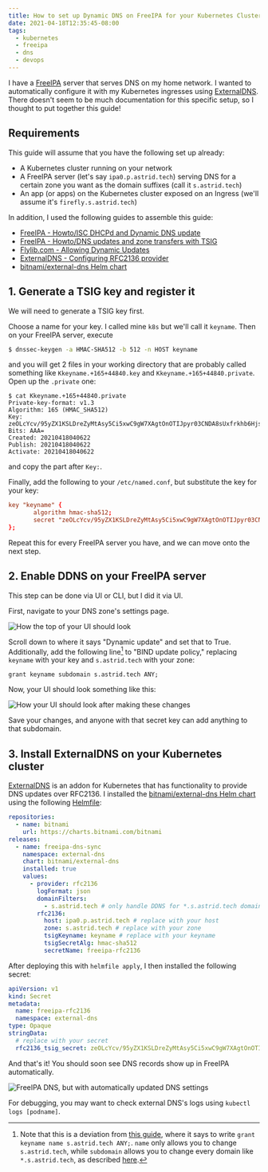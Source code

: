 ```yaml
---
title: How to set up Dynamic DNS on FreeIPA for your Kubernetes Cluster
date: 2021-04-18T12:35:45-08:00
tags:
  - kubernetes
  - freeipa
  - dns
  - devops
---
```


I have a [FreeIPA](https://www.freeipa.org/page/Main_Page) server that serves
DNS on my home network. I wanted to automatically configure it with my
Kubernetes ingresses using
[ExternalDNS](https://github.com/kubernetes-sigs/external-dns). There doesn't
seem to be much documentation for this specific setup, so I thought to put
together this guide!

## Requirements

This guide will assume that you have the following set up already:

- A Kubernetes cluster running on your network
- A FreeIPA server (let's say `ipa0.p.astrid.tech`) serving DNS for a certain
  zone you want as the domain suffixes (call it `s.astrid.tech`)
- An app (or apps) on the Kubernetes cluster exposed on an Ingress (we'll assume
  it's `firefly.s.astrid.tech`)

In addition, I used the following guides to assemble this guide:

- [FreeIPA - Howto/ISC DHCPd and Dynamic DNS update](https://www.freeipa.org/page/Howto/ISC_DHCPd_and_Dynamic_DNS_update)
- [FreeIPA - Howto/DNS updates and zone transfers with TSIG](https://www.freeipa.org/page/Howto/DNS_updates_and_zone_transfers_with_TSIG)
- [Flylib.com - Allowing Dynamic Updates](https://flylib.com/books/en/2.684.1/allowing_dynamic_updates.html)
- [ExternalDNS - Configuring RFC2136 provider](https://github.com/kubernetes-sigs/external-dns/blob/master/docs/tutorials/rfc2136.md)
- [bitnami/external-dns Helm chart](https://github.com/bitnami/charts/tree/master/bitnami/external-dns)

## 1. Generate a TSIG key and register it

We will need to generate a TSIG key first.

Choose a name for your key. I called mine `k8s` but we'll call it `keyname`.
Then on your FreeIPA server, execute

```bash
$ dnssec-keygen -a HMAC-SHA512 -b 512 -n HOST keyname
```

and you will get 2 files in your working directory that are probably called
something like `Kkeyname.+165+44840.key` and `Kkeyname.+165+44840.private`. Open
up the `.private` one:

```
$ cat Kkeyname.+165+44840.private
Private-key-format: v1.3
Algorithm: 165 (HMAC_SHA512)
Key: zeOLcYcv/95yZX1KSLDreZyMtAsy5Ci5xwC9gW7XAgtOnOTIJpyr03CNDA8sUxfrkhb6Hjs90d3zRGm2g0XDaQ==
Bits: AAA=
Created: 20210418040622
Publish: 20210418040622
Activate: 20210418040622
```

and copy the part after `Key:`.

Finally, add the following to your `/etc/named.conf`, but substitute the key for
your key:

```conf
key "keyname" {
       algorithm hmac-sha512;
       secret "zeOLcYcv/95yZX1KSLDreZyMtAsy5Ci5xwC9gW7XAgtOnOTIJpyr03CNDA8sUxfrkhb6Hjs90d3zRGm2g0XDaQ==";
};
```

Repeat this for every FreeIPA server you have, and we can move onto the next
step.

## 2. Enable DDNS on your FreeIPA server

This step can be done via UI or CLI, but I did it via UI.

First, navigate to your DNS zone's settings page.

![How the top of your UI should look](./dns-settings.png)

Scroll down to where it says "Dynamic update" and set that to True.
Additionally, add the following line[^guide-dev-1] to "BIND update policy,"
replacing `keyname` with your key and `s.astrid.tech` with your zone:

```
grant keyname subdomain s.astrid.tech ANY;
```

[^guide-dev-1]:
    Note that this is a deviation from
    [this guide](https://www.freeipa.org/page/Howto/DNS_updates_and_zone_transfers_with_TSIG),
    where it says to write `grant keyname name s.astrid.tech ANY;`. `name` only
    allows you to change `s.astrid.tech`, while `subdomain` allows you to change
    every domain like `*.s.astrid.tech`, as described
    [here](https://flylib.com/books/en/2.684.1/allowing_dynamic_updates.html).

Now, your UI should look something like this:

![How your UI should look after making these changes](./ddns-and-bind-update-policy.png)

Save your changes, and anyone with that secret key can add anything to that
subdomain.

## 3. Install ExternalDNS on your Kubernetes cluster

[ExternalDNS](https://github.com/kubernetes-sigs/external-dns) is an addon for
Kubernetes that has functionality to provide DNS updates over RFC2136. I
installed the
[bitnami/external-dns Helm chart](https://github.com/bitnami/charts/tree/master/bitnami/external-dns)
using the following [Helmfile](https://github.com/roboll/helmfile):

```yaml
repositories:
  - name: bitnami
    url: https://charts.bitnami.com/bitnami
releases:
  - name: freeipa-dns-sync
    namespace: external-dns
    chart: bitnami/external-dns
    installed: true
    values:
      - provider: rfc2136
        logFormat: json
        domainFilters:
          - s.astrid.tech # only handle DDNS for *.s.astrid.tech domains
        rfc2136:
          host: ipa0.p.astrid.tech # replace with your host
          zone: s.astrid.tech # replace with your zone
          tsigKeyname: keyname # replace with your keyname
          tsigSecretAlg: hmac-sha512
          secretName: freeipa-rfc2136
```

After deploying this with `helmfile apply`, I then installed the following
secret:

```yaml
apiVersion: v1
kind: Secret
metadata:
  name: freeipa-rfc2136
  namespace: external-dns
type: Opaque
stringData:
  # replace with your secret
  rfc2136_tsig_secret: zeOLcYcv/95yZX1KSLDreZyMtAsy5Ci5xwC9gW7XAgtOnOTIJpyr03CNDA8sUxfrkhb6Hjs90d3zRGm2g0XDaQ==
```

And that's it! You should soon see DNS records show up in FreeIPA automatically.

![FreeIPA DNS, but with automatically updated DNS settings](./dns-complete.png)

For debugging, you may want to check external DNS's logs using
`kubectl logs [podname]`.
